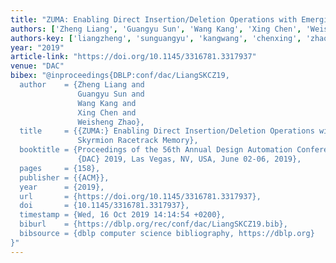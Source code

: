 ```yaml
---
title: "ZUMA: Enabling Direct Insertion/Deletion Operations with Emerging Skyrmion Racetrack Memory"
authors: ['Zheng Liang', 'Guangyu Sun', 'Wang Kang', 'Xing Chen', 'Weisheng Zhao']
authors-key: ['liangzheng', 'sunguangyu', 'kangwang', 'chenxing', 'zhaoweisheng']
year: "2019"
article-link: "https://doi.org/10.1145/3316781.3317937"
venue: "DAC"
bibex: "@inproceedings{DBLP:conf/dac/LiangSKCZ19,
  author    = {Zheng Liang and
               Guangyu Sun and
               Wang Kang and
               Xing Chen and
               Weisheng Zhao},
  title     = {{ZUMA:} Enabling Direct Insertion/Deletion Operations with Emerging
               Skyrmion Racetrack Memory},
  booktitle = {Proceedings of the 56th Annual Design Automation Conference 2019,
               {DAC} 2019, Las Vegas, NV, USA, June 02-06, 2019},
  pages     = {158},
  publisher = {{ACM}},
  year      = {2019},
  url       = {https://doi.org/10.1145/3316781.3317937},
  doi       = {10.1145/3316781.3317937},
  timestamp = {Wed, 16 Oct 2019 14:14:54 +0200},
  biburl    = {https://dblp.org/rec/conf/dac/LiangSKCZ19.bib},
  bibsource = {dblp computer science bibliography, https://dblp.org}
}"
---
```

